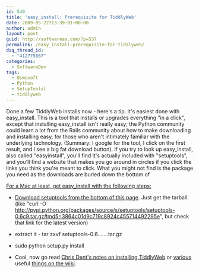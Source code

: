 ```yaml
---
id: 540
title: 'easy_install: Prerequisite for TiddlyWeb'
date: 2009-05-22T13:39:01+00:00
author: admin
layout: post
guid: http://softwareas.com/?p=537
permalink: /easy_install-prerequisite-for-tiddlyweb/
dsq_thread_id:
  - "412775867"
categories:
  - SoftwareDev
tags:
  - Osmosoft
  - Python
  - SetupToolsl
  - tiddlyweb
---
```

Done a few TiddlyWeb installs now - here's a tip. It's easiest done with easy_install. This is a tool that installs or upgrades everything "in a click", except that installing easy_install isn't really easy; the Python community could learn a lot from the Rails community about how to make downloading and installing easy, for those who aren't intimately familiar with the underlying technology. (Summary: I google for the tool, I click on the first result, and I see a big fat download button).  If you try to look up easy_install, also called "easyinstall", you'll find it's actually included with "setuptools", and you'll find a website that makes you go around in circles if you click the links you think you're meant to click. What you might not find is the package you need as the downloads are buried down the bottom of <a href="http://pypi.python.org/pypi/setuptools#installation-instructions">

For a Mac at least, get easy_install with the following steps:

* <a href="http://pypi.python.org/pypi/setuptools#installation-instructions">Download setuptools from the bottom of this page</a>. Just get the tarball. (like "curl -O http://pypi.python.org/packages/source/s/setuptools/setuptools-0.6c9.tar.gz#md5=3864c01d9c719c8924c455714492295e", but check that link for the latest version)

* extract it - tar zxvf setuptools-0.6.......tar.gz

* sudo python setup.py install

* Cool, now go read <a href="http://cdent.tumblr.com/post/94180697/tiddlyweb-for-the-impatient">Chris Dent's notes on installing TiddlyWeb</a> or <a href="http://tiddlyweb.peermore.com/wiki/recipes/docs/tiddlers/Installing%20on%20CentOS%20Behind%20a%20Corporate%20Firewall">various</a> useful <a href="http://tiddlyweb.peermore.com/wiki/recipes/docs/tiddlers/Troubleshooting%20easy_install">things on the wiki</a>.